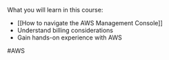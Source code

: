 What you will learn in this course:
- [[How to navigate the AWS Management Console]]
- Understand billing considerations
- Gain hands-on experience with AWS

#AWS